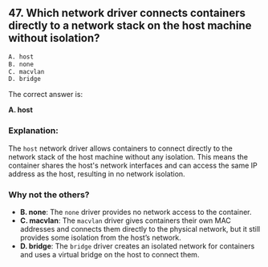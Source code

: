## 47. Which network driver connects containers directly to a network stack on the host machine without isolation?
```sh
A. host
B. none
C. macvlan
D. bridge
```

The correct answer is:  

**A. host**  

### Explanation:  
The `host` network driver allows containers to connect directly to the network stack of the host machine without any isolation. This means the container shares the host's network interfaces and can access the same IP address as the host, resulting in no network isolation.

### Why not the others?  
- **B. none**: The `none` driver provides no network access to the container.  
- **C. macvlan**: The `macvlan` driver gives containers their own MAC addresses and connects them directly to the physical network, but it still provides some isolation from the host’s network.  
- **D. bridge**: The `bridge` driver creates an isolated network for containers and uses a virtual bridge on the host to connect them.

